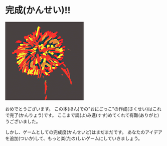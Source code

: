 # 完成(かんせい)!!

![](fire.png)

おめでとうございます。
この本(ほん)での"おにごっこ"の作成(さくせい)はこれで完了(かんりょう)です。
ここまで読(よ)み進(すす)めてくれて有難(ありがと)うございました。

しかし、ゲームとしての完成度(かんせいど)はまだまだです。
あなたのアイデアを追加(ついか)して、もっと楽(たの)しいゲームにしていきましょう。
